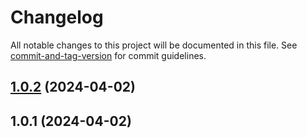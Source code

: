 # Changelog

All notable changes to this project will be documented in this file. See [commit-and-tag-version](https://github.com/absolute-version/commit-and-tag-version) for commit guidelines.

## [1.0.2](https://github.com/METR1CKA/sda-practica-droplets/compare/v1.0.1...v1.0.2) (2024-04-02)

## 1.0.1 (2024-04-02)
